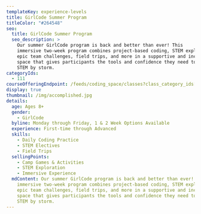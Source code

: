 ```yaml
---
templateKey: experience-levels
title: GirlCode Summer Program
titleColor: "#264548"
seo:
  title: GirlCode Summer Program
  seo_description: >
    Our summer GirlCode program is back and better than ever! This
    immersive two-week program combines project-based coding, STEM exploration,
    epic team challenges, field trips, and more in a supportive and inclusive
    space that gives participants the tools and confidence they need to take on
    STEM by storm.
categoryIds:
  - 111
courseOfferingEndpoint: /feeds/coding_space/classes?class_category_ids[]=111
display: true
thumbnail: /img/accomplished.jpg
details:
  age: Ages 8+
  gender:
    - GirlCode
  byline: Monday through Friday, 1 & 2 Week Options Available
  experience: First-time through Advanced
  skills:
    - Daily Coding Practice
    - STEM Electives
    - Field Trips
  sellingPoints:
    - Camp Games & Activities
    - STEM Exploration
    - Immersive Experience
  mdContent: Our summer GirlCode program is back and better than ever! This
    immersive two-week program combines project-based coding, STEM exploration,
    epic team challenges, field trips, and more in a supportive and inclusive
    space that gives participants the tools and confidence they need to take on
    STEM by storm.
---
```

